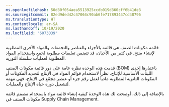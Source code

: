 ```yaml
---
ms.openlocfilehash: 50d30f054aea5513925ccdb019d360cff6b41de3
ms.sourcegitcommit: 82ed9ded42c47064c90ab6fe717893447cd48796
ms.translationtype: HT
ms.contentlocale: ar-SA
ms.lasthandoff: 10/19/2020
ms.locfileid: "6073039"
---
```


قائمة مكونات الصنف هي قائمة بالأجزاء والعناصر والتجمعات والمواد الأخرى المطلوبة لإنشاء منتج. في كثير من الأحيان، قد تتضمن تعليمات مطلوبة لجمع واستخدام المواد المطلوبة لعمليات سلسلة التوريد.

قدمت هذه الوحدة نظرة عامة على دور قائمة مكونات الصنف (BOM) باعتبارها إحدى اللبنات الأساسية للإنتاج. نظراً لاستخدام قوائم المواد في الإنتاج لتحديد المكونات أو المكونات الثانوية المطلوبة مادياً لعمل رقم جزء أو عنصر مجمّع في الإنتاج، فهي مهمة لتشغيل دورة حياة الإنتاج والعمليات.

بالإضافة إلى ذلك، أوضحت لك هذه الوحدة كيفية إنشاء قائمة مواد باستخدام مصمم قائمة مكونات الصنف في Supply Chain Management.
